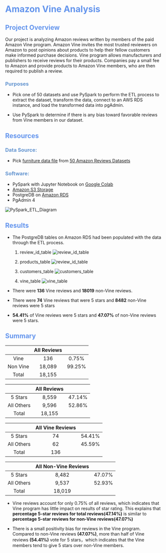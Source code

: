 # <font color=#6495ED>Amazon Vine Analysis</font>

## <font color=#6495ED>Project Overview</font>

Our project is analyzing Amazon reviews written by members of the paid Amazon Vine program. Amazon Vine invites the most trusted reviewers on Amazon to post opinions about products to help their fellow customers make informed purchase decisions. Vine program  allows manufacturers and publishers to receive reviews for their products. Companies pay a small fee to Amazon and provide products to Amazon Vine members, who are then required to publish a review.

### <font color=#6495D>Purposes</font>

- Pick one of 50 datasets and use PySpark to perform the ETL process to extract the dataset, transform the data, connect to an AWS RDS instance, and load the transformed data into pgAdmin. 

- Use PySpark to determine if there is any bias toward favorable reviews from Vine members in our dataset. 

## <font color=#6495ED>Resources</font>

### <font color=#6495D>Data Source: </font>

- Pick [furniture data file](https://s3.amazonaws.com/amazon-reviews-pds/tsv/amazon_reviews_us_Furniture_v1_00.tsv.gz) from [50 Amazon Reviews Datasets](https://s3.amazonaws.com/amazon-reviews-pds/tsv/index.txt)

### <font color=#6495D>Software:</font> 
- PySpark with Jupyter Notebook on [Google Colab](https://colab.research.google.com/?utm_source=scs-index)
- [Amazon S3 Storage](https://aws.amazon.com/s3/
)
- PostgreDB on [Amazon RDS](https://aws.amazon.com/s3/)
- PgAdmin 4

![PySpark_ETL_Diagram](https://github.com/NingYang2022/Amazon_Vine_Analysis/blob/main/Images/PySpark_ETL_Diagram.png?raw=true)

## <font color=#6495ED>Results</font>
- The PostgreDB tables on Amazon RDS had been populated with the data through the ETL process.
    1. review_id_table
![review_id_table](https://github.com/NingYang2022/Amazon_Vine_Analysis/blob/main/Images/review_id_table.png?raw=true)

    2. products_table
![review_id_table](https://github.com/NingYang2022/Amazon_Vine_Analysis/blob/main/Images/products_table.png?raw=true)

    3. customers_table
![customers_table](https://github.com/NingYang2022/Amazon_Vine_Analysis/blob/main/Images/customers_table.png?raw=true)

    4. vine_table
![vine_table](https://github.com/NingYang2022/Amazon_Vine_Analysis/blob/main/Images/vine_table.png?raw=true)

- There were **136** Vine reviews and **18019** non-Vine reviews.

- There were **74** Vine reviews that were 5 stars and **8482** non-Vine reviews were 5 stars

- **54.41%** of Vine reviews were 5 stars and **47.07%** of non-Vine reviews were 5 stars.


## <font color=#6495ED>Summary</font>

|  | All Reviews |  |
| :------:| :------: | :------: |
| Vine| 136 | 0.75% |
| Non Vine | 18,089 | 99.25% |
|Total|18,155||


|  | All Reviews |  |
| :------:| :------: | :------: |
|  5 Stars | 8,559 | 47.14% |
| All Others | 9,596 | 52.86% |
|Total|18,155||



|  | All Vine Reviews |  |
| :------:| :------: | :------: |
|  5 Stars | 74 | 54.41% |
| All Others | 62 | 45.59% |
|Total|136||


|  | All Non-Vine Reviews |  |
| :------:| :------: | :------: |
| 5 Stars| 8,482 | 47.07% |
| All Others | 9,537 | 52.93% |
|Total|18,019||

- Vine reviews account for only 0.75% of all reviews, which indicates that Vine program has little impact on results of star rating. This explains that **percentage 5-star reviews for total reviews(47.14%)** is similar to 
**percentage 5-star reviews for non-Vine reviews(47.07%)**

- There is a small positivity bias for reviews in the Vine program. Compared to non-Vine reviews **(47.07%)**, more than half of Vine reviews **(54.41%)** vote for 5 stars，which indicates that the Vine members tend to give 5 stars over non-Vine members. 

